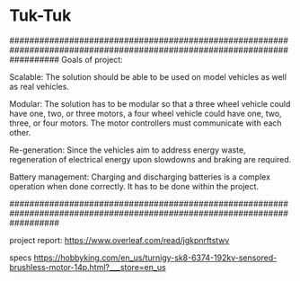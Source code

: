 # Tuk-Tuk
##########################################################################################################################
Goals of project:

Scalable: The solution should be able to be used on model vehicles as well as real vehicles.

Modular: The solution has to be modular so that a three wheel vehicle could have one, two, or three
motors, a four wheel vehicle could have one, two, three, or four motors. The motor controllers must
communicate with each other.

Re-generation: Since the vehicles aim to address energy waste, regeneration of electrical energy
upon slowdowns and braking are required.

Battery management: Charging and discharging batteries is a complex operation when done
correctly. It has to be done within the project.

##########################################################################################################################

project report: https://www.overleaf.com/read/jgkpnrftstwv

specs
https://hobbyking.com/en_us/turnigy-sk8-6374-192kv-sensored-brushless-motor-14p.html?___store=en_us
